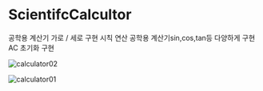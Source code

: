 # ScientifcCalcultor
공학용 계산기 가로 / 세로 구현 
시칙 연산
공학용 계산기sin,cos,tan등 다양하게 구현
AC 초기화 구현 



![calculator02](https://user-images.githubusercontent.com/61373662/125150457-884eb600-e15d-11eb-827b-7b45fb63c93c.gif)



![calculator01](https://user-images.githubusercontent.com/61373662/125150440-6bb27e00-e15d-11eb-82ea-48d42c65bd6a.gif)       







